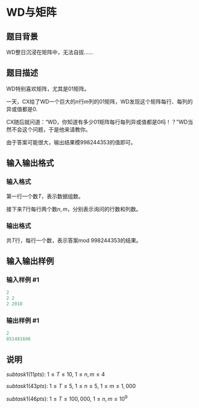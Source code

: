 # WD与矩阵

## 题目背景

WD整日沉浸在矩阵中，无法自拔……

## 题目描述

WD特别喜欢矩阵，尤其是01矩阵。

一天，CX给了WD一个巨大的$n$行$m$列的01矩阵，WD发现这个矩阵每行、每列的异或值都是0.

CX随后就问道：“WD，你知道有多少01矩阵每行每列异或值都是0吗！？”WD当然不会这个问题，于是他来请教你。

由于答案可能很大，输出结果模998244353的值即可。

## 输入输出格式

### 输入格式

第一行一个数$T$，表示数据组数。

接下来$T$行每行两个数$n,m$，分别表示询问的行数和列数。

### 输出格式

共$T$行，每行一个数，表示答案mod 998244353的结果。

## 输入输出样例

### 输入样例 #1

```cpp
2
2 2
2 2018
```


### 输出样例 #1

```cpp
2
851481696
```


## 说明

$subtask1(11pts):~1\le T\le 10,~1\le n,m\le 4$

$subtask1(43pts):~1\le T\le 5,~1\le n\le 5,~1\le m\le 1,000$

$subtask1(46pts):~1\le T\le 100,000,~1\le n,m\le 10^9$

